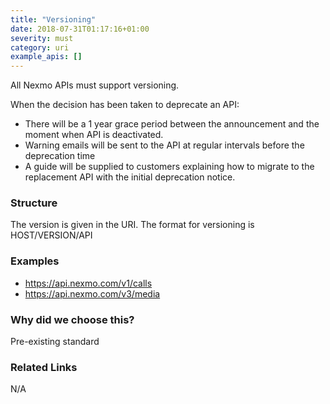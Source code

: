 ```yaml
---
title: "Versioning"
date: 2018-07-31T01:17:16+01:00
severity: must
category: uri
example_apis: []
---
```


All Nexmo APIs must support versioning.

When the decision has been taken to deprecate an API:

* There will be a 1 year grace period between the announcement and the moment when API is deactivated.
* Warning emails will be sent to the API at regular intervals before the deprecation time
* A guide will be supplied to customers explaining how to migrate to the replacement API with the initial deprecation notice.

### Structure

The version is given in the URI. The format for versioning is HOST/VERSION/API 

### Examples

* https://api.nexmo.com/v1/calls
* https://api.nexmo.com/v3/media

### Why did we choose this?

Pre-existing standard

### Related Links

N/A
